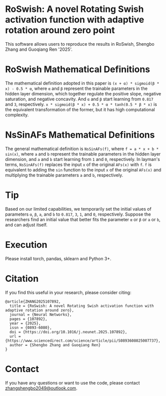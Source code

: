 # RoSwish: A novel Rotating Swish activation function with adaptive rotation around zero point
This software allows users to reproduce the results in RoSwish, Shengbo Zhang and Guoqiang Ren '2025'.

# RoSwish Mathematical Definitions
The mathematical definition adopted in this paper is `(x + α) * sigmoid(β * x) - 0.5 * α`, where `α` and `β` represent the trainable parameters in the hidden layer dimension, which together regulate the positive slope, negative saturation, and negative concavity. And `α` and `β` start learning from `0.817` and `3`, respectively. `x * sigmoid(β * x) + 0.5 * α * tanh(0.5 * β * x)` is the equivalent transformation of the former, but it has high computational complexity.

# NsSinAFs Mathematical Definitions
The general mathematical definition is `NsSinAFs(f)`, where `f = a * x + b * sin(x)`, where `a` and `b` represent the trainable parameters in the hidden layer dimension, and `a` and `b` start learning from `1` and `0`, respectively. In layman's terms, `NsSinAFs(f)` replaces the input `x` of the original `AFs(x)` with `f`. `f` is equivalent to adding the `sin` function to the input `x` of the original `AFs(x)` and multiplying the trainable parameters `a` and `b`, respectively.

# Tip
Based on our limited capabilities, we temporarily set the initial values of parameters `α`, `β`, `a`, and `b` to `0.817`, `3`, `1`, and `0`, respectively. Suppose the researchers find an initial value that better fits the parameter `α` or `β` or `a` or `b`, and can adjust itself.

# Execution
Please install torch, pandas, sklearn and Python 3+.

# Citation
If you find this useful in your research, please consider citing:

    @article{ZHANG2025107892,
      title = {RoSwish: A novel Rotating Swish activation function with adaptive rotation around zero},
      journal = {Neural Networks},
      pages = {107892},
      year = {2025},
      issn = {0893-6080},
      doi = {https://doi.org/10.1016/j.neunet.2025.107892},
      url = {https://www.sciencedirect.com/science/article/pii/S0893608025007737},
      author = {Shengbo Zhang and Guoqiang Ren}
    }

# Contact
If you have any questions or want to use the code, please contact zhangshengbo2049@outlook.com.
